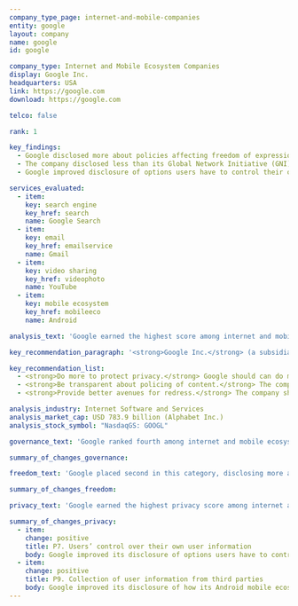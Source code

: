 ```yaml
---
company_type_page: internet-and-mobile-companies
entity: google
layout: company
name: google
id: google

company_type: Internet and Mobile Ecosystem Companies
display: Google Inc.
headquarters: USA
link: https://google.com
download: https://google.com

telco: false

rank: 1

key_findings:
  - Google disclosed more about policies affecting freedom of expression and privacy than other internet and mobile ecosystem companies in the Index, although it still falls short in key areas.
  - The company disclosed less than its Global Network Initiative (GNI) peers about company-wide implementation and oversight of its commitments to users’ rights, and lacked clear grievance and remedy mechanisms.
  - Google improved disclosure of options users have to control their own information, and of how it tracks users across the internet. It disclosed options for users to opt out of targeted advertising, suggesting that targeted advertising is on by default.

services_evaluated:
  - item:
    key: search engine
    key_href: search
    name: Google Search
  - item:
    key: email
    key_href: emailservice
    name: Gmail
  - item:
    key: video sharing
    key_href: videophoto
    name: YouTube
  - item:
    key: mobile ecosystem
    key_href: mobileeco
    name: Android

analysis_text: 'Google earned the highest score among internet and mobile ecosystem companies, disclosing more information about policies and practices affecting users’ freedom of expression and privacy than its peers. A member of the Global Network Initiative (GNI), Google made clear commitments to freedom of expression and privacy, despite gaps in implementation and oversight. The company improved disclosure of privacy-related policies by clarifying options users have to control what information the company collects about them, including whether the company tracks users across third-party websites. However, there is much room for improvement. Google could improve grievance and remedy options, in line with its GNI peers. It could disclose more comprehensive data about its terms of service enforcement. While Google disclosed more than any company in the Index about how it handles government requests for user information, <a href=\"https://www.congress.gov/bill/114th-congress/house-bill/2048\" target=\"_blank\">U.S. law prohibiting</a> companies from disclosing the exact number of government requests for stored and real-time user information prevented the company from being fully transparent about these types of requests.'

key_recommendation_paragraph: '<strong>Google Inc.</strong> (a subsidiary of Alphabet Inc.) is a global technology company with services that include the Google search engine; Gmail, an email service; and YouTube, a video-sharing platform. It also provides consumer hardware products, and systems software, like its open-source mobile operating system, Android.'

key_recommendation_list:
  - <strong>Do more to protect privacy.</strong> Google should can do more to protect privacy by clarifying what information it collects, shares, and for what purpose, and committing to not share users’ information for advertising unless they opt in.
  - <strong>Be transparent about policing of content.</strong> The company should disclose comprehensive data on content and account removals due to violations of the company’s terms of service.
  - <strong>Provide better avenues for redress.</strong> The company should improve mechanisms for how users can submit complaints when they believe the company has violated their rights.

analysis_industry: Internet Software and Services
analysis_market_cap: USD 783.9 billion (Alphabet Inc.)
analysis_stock_symbol: "NasdaqGS: GOOGL"

governance_text: 'Google ranked fourth among internet and mobile ecosystem companies in the Governance category, disclosing less than all of its GNI peers. While it articulated a clear commitment to uphold users’ freedom of expression and privacy rights (G1), Google did not disclose evidence of board- or executive-level oversight over these issues (G2). The company committed to conduct human rights due diligence when entering new markets, but researchers were not able to locate evidence that it conducts assessments of risks associated with the processes and mechanisms used to enforce its terms of service (G4). There is also significant room for improvement in terms of the company’s grievance and remedy mechanisms when users believe their freedom of expression or privacy rights have been violated (G6).'

summary_of_changes_governance:

freedom_text: 'Google placed second in this category, disclosing more about policies affecting freedom of expression than all other internet and mobile ecosystem companies, apart from Twitter. <br /><br /><strong> Content and account restrictions:</strong> Google disclosed less than Twitter, Kakao, and Microsoft but more than the rest of its peers about its content moderation policies and practices (F3, F4, F8). It provided detailed information about what types of content and activities it prohibits, including some information about its processes for identifying content and activities that violate the company’s terms of service (F3). Google was one of four companies evaluated to disclose any data about content or accounts it restricted for terms of service violations, but this <a href=\"https://youtube.googleblog.com/2016/09/why-flagging-matters.html\" target=\"_blank\">data</a> is not comprehensive (F4). <br /><br /><strong>Content and account restriction requests:</strong> Google disclosed more than any other internet and mobile ecosystem companies about how it handles government and private requests to restrict content and accounts (F5-F7). Its transparency report included detailed data about government requests to restrict content or accounts (F6). However, Google’s disclosure of data about private requests was significantly less detailed than that of Kakao, Twitter, Microsoft, and Oath (F7).<br /><br /><strong>Identity policy:</strong> While for Gmail, YouTube, and Google Play, users are not required to confirm their identity, app developers are required to do so (by making a small commercial transaction).'

summary_of_changes_freedom:

privacy_text: 'Google earned the highest privacy score among internet and mobile ecosystem companies, though it did not lead on all indicators.  <br /><br /><strong>Handling of user information:</strong> Google disclosed more than most of its peers other than Twitter about how it handles user information, but fell short in key areas. The company provided some information about what user information it collects (P3) but was less transparent than most of its peers about what it shares (P4). It improved disclosure of options users have to control information the company collects about them, including for the purposes of targeted advertising, which suggested that targeted advertising is on by default (P7). The company also clarified options users have to control whether and how it tracks users across third-party websites (P9). <br /><br /><strong>Requests for user information:</strong> TGoogle disclosed as much as Microsoft about how it handles government and private requests for user information (P10, P11). It demonstrated a clear commitment to challenge overbroad government requests, and provided clear examples and guidance of how it handles these requests. The company disclosed it notifies users when government officials request their information, but it was not clear about whether it does so in the case of private requests for user information (P12). <br /><br /><strong>Security:</strong> Google disclosed more than any other internet and mobile ecosystem company about its security measures (P13-P18). It received full credit for disclosing that it has internal mechanisms in place to secure user information from unauthorized access (P13), and earned the highest score for disclosure of its encryption policies (P16). Like most companies, Google disclosed nothing about its notification and remedy policies in the event of a data breach (P15).'

summary_of_changes_privacy:
  - item:
    change: positive
    title: P7. Users’ control over their own user information
    body: Google improved its disclosure of options users have to control the collection of some user information, including their location, search history and browsing activity.
  - item:
    change: positive
    title: P9. Collection of user information from third parties
    body: Google improved its disclosure of how its Android mobile ecosystem tracks users across the internet and the purposes for doing so. 
---
```

